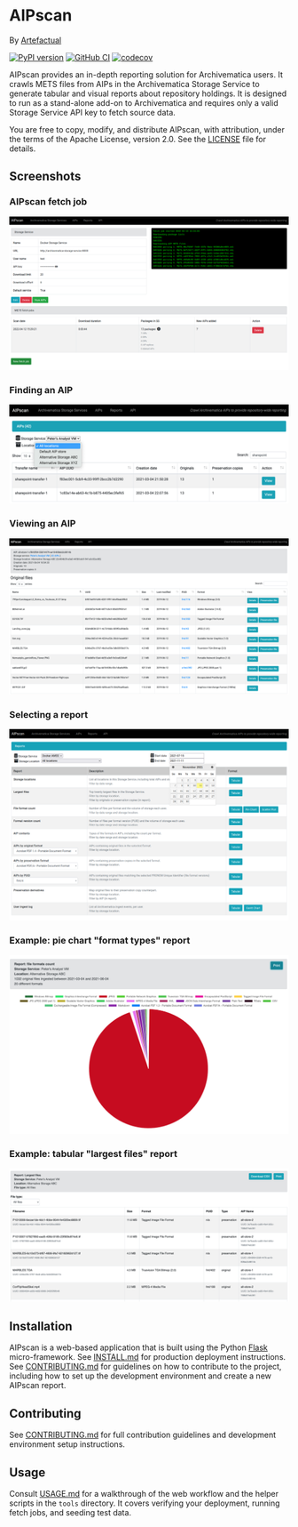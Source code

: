 # AIPscan

By [Artefactual]

[![PyPI version][badge-pypi]][pypi-release]
[![GitHub CI][badge-ci]][test-workflow]
[![codecov][badge-codecov]][codecov-report]

AIPscan provides an in-depth reporting solution for Archivematica users. It
crawls METS files from AIPs in the Archivematica Storage Service to generate
tabular and visual reports about repository holdings. It is designed to run as a
stand-alone add-on to Archivematica and requires only a valid Storage Service
API key to fetch source data.

You are free to copy, modify, and distribute AIPscan, with attribution, under
the terms of the Apache License, version 2.0. See the [LICENSE] file for
details.

## Screenshots

### AIPscan fetch job

![screencap1](screencaps/aipscan_fetch_job.png)

### Finding an AIP

![screencap2](screencaps/aipscan_find_aip.png)

### Viewing an AIP

![screencap3](screencaps/aipscan_view_aip.png)

### Selecting a report

![screencap4](screencaps/aipscan_select_report.png)

### Example: pie chart "format types" report

![screencap5](screencaps/aipscan_piechart_report.png)

### Example: tabular "largest files" report

![screencap6](screencaps/aipscan_tabular_report.png)

## Installation

AIPscan is a web-based application that is built using the Python [Flask]
micro-framework. See [INSTALL.md] for production deployment instructions. See
[CONTRIBUTING.md] for guidelines on how to contribute to the project, including
how to set up the development environment and create a new AIPscan report.

## Contributing

See [CONTRIBUTING.md] for full contribution guidelines and
development environment setup instructions.

## Usage

Consult [USAGE.md] for a walkthrough of the web workflow and the helper scripts
in the `tools` directory. It covers verifying your deployment, running fetch
jobs, and seeding test data.

[badge-pypi]: https://badge.fury.io/py/aipscan.svg
[pypi-release]: https://badge.fury.io/py/aipscan
[badge-ci]: https://github.com/artefactual-labs/AIPscan/actions/workflows/test.yml/badge.svg
[test-workflow]: https://github.com/artefactual-labs/AIPscan/actions/workflows/test.yml
[badge-codecov]: https://codecov.io/gh/artefactual-labs/AIPscan/branch/main/graph/badge.svg
[codecov-report]: https://codecov.io/gh/artefactual-labs/AIPscan
[Artefactual]: https://www.artefactual.com/
[Flask]: https://pypi.org/project/Flask/
[LICENSE]: LICENSE
[INSTALL.md]: INSTALL.md
[CONTRIBUTING.md]: CONTRIBUTING.md
[USAGE.md]: USAGE.md
